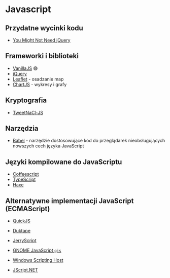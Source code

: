 # Javascript
## Przydatne wycinki kodu
* [You Might Not Need jQuery](http://youmightnotneedjquery.com/)

## Frameworki i biblioteki
* [VanillaJS](http://vanilla-js.com/) 😄
* [jQuery](https://jquery.com/)
* [Leaflet](https://leafletjs.com/) - osadzanie map
* [ChartJS](https://www.chartjs.org/) - wykresy i grafy

## Kryptografia
* [TweetNaCl-JS](https://tweetnacl.js.org/#/)

## Narzędzia
* [Babel](https://babeljs.io/) - narzędzie dostosowujące kod do przeglądarek nieobsługujących nowszych cech języka JavaScript

## Języki kompilowane do JavaScriptu
* [Coffeescript](https://coffeescript.org/)
* [TypeScript](https://www.typescriptlang.org/)
* [Haxe](https://haxe.org/)

## Alternatywne implementacji JavaScript (ECMAScript)

* [QuickJS](https://bellard.org/quickjs/)
* [Duktape](https://duktape.org/)
* [JerryScript](https://jerryscript.net/)

* [GNOME JavaScript `gjs`](https://gjs-docs.gnome.org/)
* [Windows Scripting Host](https://en.wikipedia.org/wiki/Windows_Script_Host)
* [JScript.NET](https://docs.microsoft.com/en-us/previous-versions/windows/internet-explorer/ie-developer/scripting-articles/ms974588%28v=msdn.10%29?redirectedfrom=MSDN)

